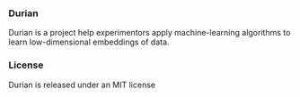 ### Durian

Durian is a project help experimentors apply machine-learning
algorithms to learn low-dimensional embeddings of data.

### License

Durian is released under an MIT license
